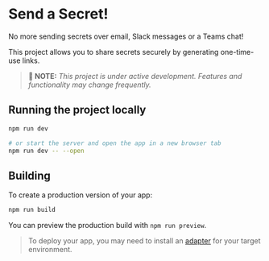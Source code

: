 # Send a Secret!

No more sending secrets over email, Slack messages or a Teams chat!

This project allows you to share secrets securely by generating one-time-use links.

> **🚧 NOTE:** _This project is under active development. Features and functionality may change frequently._

## Running the project locally

```bash
npm run dev

# or start the server and open the app in a new browser tab
npm run dev -- --open
```

## Building

To create a production version of your app:

```bash
npm run build
```

You can preview the production build with `npm run preview`.

> To deploy your app, you may need to install an [adapter](https://svelte.dev/docs/kit/adapters) for your target environment.
